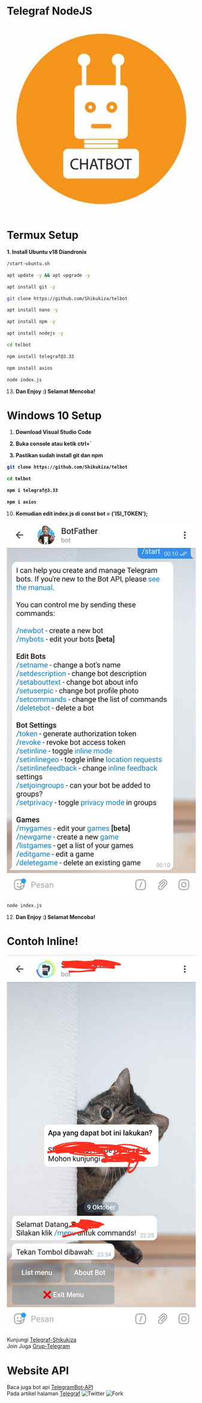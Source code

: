 # Telegraf NodeJS

![screenshot](Screenshot_20201009-220816_WhatsApp.jpg)

# Termux Setup
<b>1. Install Ubuntu v18 Diandronix</b>
```bash
/start-ubuntu.sh
```
```bash
apt update -y && apt upgrade -y
```
```bash
apt install git -y
```
```bash
git clone https://github.com/Shikukiza/telbot
```
```bash
apt install nano -y
```
```bash
apt install npm -y
```
```bash
apt install nodejs -y
```
```bash
cd telbot
```
```bash
npm install telegraf@3.33
```
```bash
npm install axios
```
```bash
node index.js
```

13. <b>Dan Enjoy :) Selamat Mencoba!</b>

# Windows 10 Setup

1. <b>Download Visual Studio Code<b>

2. <b>Buka console atau ketik ctrl+`</b>

3. <b>Pastikan sudah install git dan npm</b>
```bash
git clone https://github.com/Shikukiza/telbot
```
```bash
cd telbot
```
```bash
npm i telegraf@3.33
```
```bash
npm i axios
```

10. </b>Kemudian edit index.js di const bot = ('ISI_TOKEN');</b>

![screenshot](Screenshot_20201010-001025_Telegram.jpg)
```bash
node index.js
```

12. <b>Dan Enjoy :) Selamat Mencoba!</b>

# Contoh Inline!

![screenshot](Screenshot_20201009-235539_Telegram.jpg)

Kunjungi <a href="https://github.com/Shikukiza/telegraf_bot">Telegraf-Shikukiza</a>
<br/>
Join Juga <a href="https://t.me/shikukiza_nodejs">Grup-Telegram</a>

# Website API
Baca juga bot api <a href="https://core.telegram.org/bots/api">TelegramBot-API</a>
<br>
Pada artikel halaman <a href="https://telegraf.js.org/#/">Telegraf</a>
![Twitter](https://img.shields.io/twitter/follow/shikukiza?style=flat-square)
![Fork](https://img.shields.io/github/forks/shikukiza/telbot?style=flat-square)
